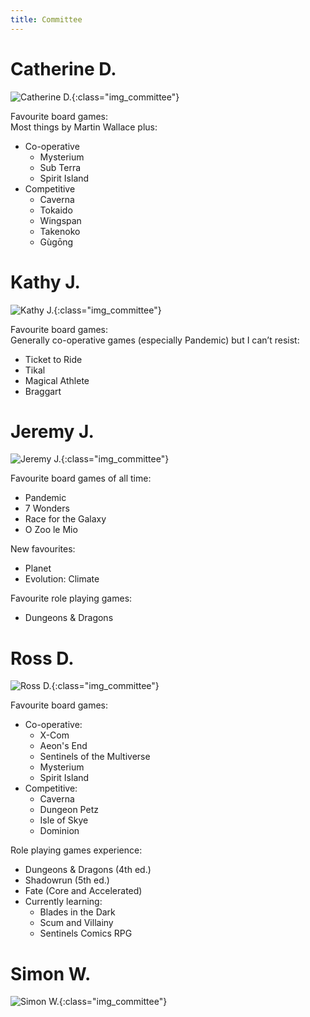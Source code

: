 ```yaml
---
title: Committee
---
```


# Catherine D.

![Catherine D.](/images/committee/CatherineD.jpg){:class="img_committee"}

Favourite board games:  
Most things by Martin Wallace plus:
- Co-operative
    - Mysterium
    - Sub Terra
    - Spirit Island
- Competitive
    - Caverna
    - Tokaido
    - Wingspan
    - Takenoko
    - Gùgōng

# Kathy J.

![Kathy J.](/images/committee/KathyJ.jpg){:class="img_committee"}

Favourite board games:  
Generally co-operative games (especially Pandemic) but I can’t resist:
- Ticket to Ride
- Tikal
- Magical Athlete
- Braggart

# Jeremy J.

![Jeremy J.](/images/committee/JeremyJ.jpg){:class="img_committee"}

Favourite board games of all time:
- Pandemic
- 7 Wonders
- Race for the Galaxy
- O Zoo le Mio

New favourites:
- Planet
- Evolution: Climate

Favourite role playing games:
- Dungeons & Dragons

# Ross D.

![Ross D.](/images/committee/RossD.jpg){:class="img_committee"}

Favourite board games:
- Co-operative:
    - X-Com
    - Aeon's End
    - Sentinels of the Multiverse
    - Mysterium
    - Spirit Island
- Competitive:
    - Caverna
    - Dungeon Petz
    - Isle of Skye
    - Dominion

Role playing games experience:
- Dungeons & Dragons (4th ed.)
- Shadowrun (5th ed.)
- Fate (Core and Accelerated)
- Currently learning:
    - Blades in the Dark
    - Scum and Villainy
    - Sentinels Comics RPG


# Simon W.

![Simon W.](/images/committee/SimonW.jpg){:class="img_committee"}
